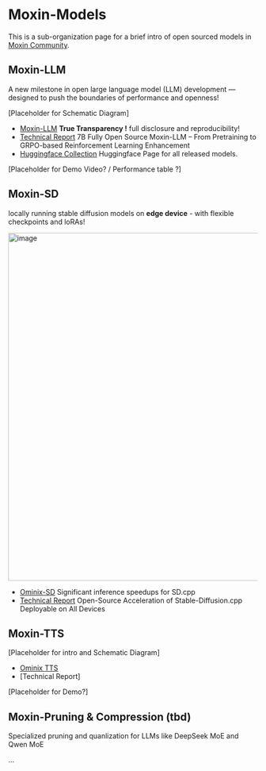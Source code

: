 # Moxin-Models

This is a sub-organization page for a brief intro of open sourced models in [Moxin Community](https://github.com/moxin-org).

## Moxin-LLM

A new milestone in open large language model (LLM) development — designed to push the boundaries of performance and openness! 

[Placeholder for Schematic Diagram]

* [Moxin-LLM](https://github.com/moxin-org/Moxin-LLM) **True Transparency !**  full disclosure and reproducibility!
* [Technical Report](https://arxiv.org/pdf/2412.06845) 7B Fully Open Source Moxin-LLM – From Pretraining to GRPO-based Reinforcement Learning Enhancement
* [Huggingface Collection](https://huggingface.co/moxin-org) Huggingface Page for all released models. 

[Placeholder for Demo Video? / Performance table ?]

## Moxin-SD

locally running stable diffusion models on **edge device** - with flexible checkpoints and loRAs!

<img width="701" alt="image" src="https://github.com/user-attachments/assets/2d759c8d-eff8-4677-869a-bfdb1fa517ce" />


* [Ominix-SD](https://github.com/moxin-org/Ominix-SD.cpp) Significant inference speedups for SD.cpp
* [Technical Report](https://arxiv.org/pdf/2412.05781) Open-Source Acceleration of Stable-Diffusion.cpp Deployable on All Devices


## Moxin-TTS

[Placeholder for intro and Schematic Diagram]

* [Ominix TTS](https://github.com/moxin-org/Ominix-tts)  
* [Technical Report]

[Placeholder for Demo?]


## Moxin-Pruning & Compression (tbd)

Specialized pruning and quanlization for LLMs like DeepSeek MoE and Qwen MoE


...


<!--

**Here are some ideas to get you started:**

🙋‍♀️ A short introduction - what is your organization all about?
🌈 Contribution guidelines - how can the community get involved?
👩‍💻 Useful resources - where can the community find your docs? Is there anything else the community should know?
🍿 Fun facts - what does your team eat for breakfast?
🧙 Remember, you can do mighty things with the power of [Markdown](https://docs.github.com/github/writing-on-github/getting-started-with-writing-and-formatting-on-github/basic-writing-and-formatting-syntax)
-->

